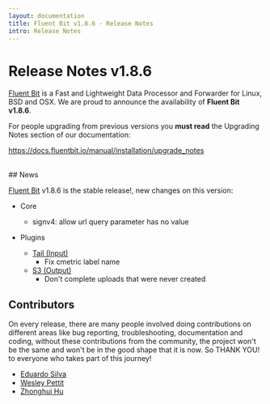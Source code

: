 ```yaml
---
layout: documentation
title: Fluent Bit v1.8.6 - Release Notes
intro: Release Notes
---
```


# Release Notes v1.8.6

[Fluent Bit](http://fluentbit.io) is a Fast and Lightweight Data Processor and Forwarder for Linux, BSD and OSX. We are proud to announce the availability of __Fluent Bit v1.8.6__.

For people upgrading from previous versions you __must read__ the Upgrading Notes section of our documentation:

https://docs.fluentbit.io/manual/installation/upgrade_notes

<br>
## News

[Fluent Bit](https://fluentbit.io) v1.8.6 is the stable release!, new changes on this version:

 - Core
   - signv4: allow url query parameter has no value

 - Plugins
   - [Tail (Input)](https://docs.fluentbit.io/manual/pipeline/inputs/tail/)
      - Fix cmetric label name
   - [S3 (Output)](https://docs.fluentbit.io/manual/pipeline/outputs/s3/)
      - Don't complete uploads that were never created

## Contributors

On every release, there are many people involved doing contributions on different areas like bug reporting, troubleshooting, documentation and coding, without these contributions from the community, the project won't be the same and won't be in the good shape that it is now. So THANK YOU! to everyone who takes part of this journey!

- [Eduardo Silva](https://github.com/edsiper)
- [Wesley Pettit](https://github.com/PettitWesley)
- [Zhonghui Hu](https://github.com/zhonghui12)
